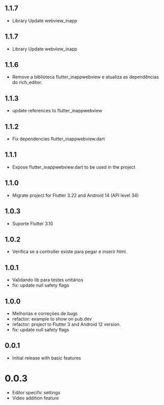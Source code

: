 ## 1.1.7
- Library Update webview_inapp

## 1.1.7
- Library Update webview_inapp

## 1.1.6
- Remove a biblioteca flutter_inappwebview e atualiza as dependências do rich_editor.

## 1.1.3
- update references to flutter_inappwebview

## 1.1.2
- Fix dependencies flutter_inappwebview.dart

## 1.1.1
- Expose flutter_inappwebview.dart to be used in the project

## 1.1.0

* Migrate project for Flutter 3.22 and Android 14 (API level 34)

## 1.0.3
* Suporte Flutter 3.10

## 1.0.2
* Verifica se a controller existe para pegar e inserir html.

## 1.0.1
* Validando lib para testes unitários
* fix: update null safety flags

## 1.0.0
* Melhorias e correções de bugs
* refactor: example to show on pub.dev
* refactor: project to Flutter 3 and Android 12 version.
* fix: update null safety flags

## 0.0.1

* Initial release with basic features

# 0.0.3

* Editor specific settings
* Video addition feature